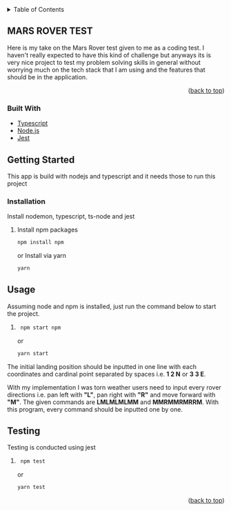 <div id="top"></div>

<!-- TABLE OF CONTENTS -->
<details>
  <summary>Table of Contents</summary>
  <ol>
    <li>
      <a href="#about-the-project">About The Project</a>
      <ul>
        <li><a href="#built-with">Built With</a></li>
      </ul>
    </li>
    <li>
      <a href="#getting-started">Getting Started</a>
      <ul>
        <li><a href="#installation">Installation</a></li>
        <li><a href="#usage">Usage</a></li>
        <li><a href="#testing">Testing</a></li>
      </ul>
    </li>
  </ol>
</details>

## MARS ROVER TEST

Here is my take on the Mars Rover test given to me as a coding test.
I haven't really expected to have this kind of challenge but anyways its is very nice project to test my problem solving skills in general without worrying much on the tech stack that I am using and the features that should be in the application.

<p align="right">(<a href="#top">back to top</a>)</p>

### Built With

- [Typescript](https://www.typescriptlang.org/)
- [Node.js](https://nodejs.org/en//)
- [Jest](https://jestjs.io//)

<!-- GETTING STARTED -->

## Getting Started

This app is build with nodejs and typescript and it needs those to run this project

### Installation

Install nodemon, typescript, ts-node and jest

1. Install npm packages
   ```sh
   npm install npm
   ```
   or
   Install via yarn
   ```sh
   yarn
   ```

## Usage

Assuming node and npm is installed, just run the command below to start the project.

1. ```sh
    npm start npm
   ```
   or
   ```sh
   yarn start
   ```

The initial landing position should be inputted in one line with each coordinates and cardinal point separated by spaces i.e. **1 2 N** or **3 3 E**.

With my implementation I was torn weather users need to input every rover directions i.e. pan left with **"L"**, pan right with **"R"** and move forward with **"M"**.
The given commands are **LMLMLMLMM** and **MMRMMRMRRM**. With this program, every command should be inputted one by one.

## Testing

Testing is conducted using jest

1. ```sh
    npm test
   ```
   or
   ```sh
   yarn test
   ```

<p align="right">(<a href="#top">back to top</a>)</p>
